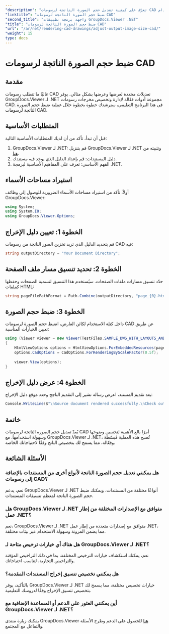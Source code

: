 ```yaml
---
"description": "تعرّف على كيفية تعديل حجم الصورة الناتجة لرسومات CAD باستخدام GroupDocs.Viewer لـ .NET. حسّن الرؤية وسهولة الاستخدام بسهولة."
"linktitle": "ضبط حجم الصورة الناتجة لرسومات CAD"
"second_title": "واجهة برمجة تطبيقات GroupDocs.Viewer .NET"
"title": "ضبط حجم الصورة الناتجة لرسومات CAD"
"url": "/ar/net/rendering-cad-drawings/adjust-output-image-size-cad/"
"weight": 15
type: docs
---
```

# ضبط حجم الصورة الناتجة لرسومات CAD

## مقدمة
غالبًا ما تتطلب رسومات CAD تعديلات محددة لعرضها وعرضها بشكل مثالي. يوفر GroupDocs.Viewer لـ .NET مجموعة أدوات فعّالة لإدارة وتخصيص مخرجات رسومات CAD. في هذا البرنامج التعليمي، سنرشدك خطوة بخطوة خلال عملية ضبط حجم الصورة الناتجة لرسومات CAD.
## المتطلبات الأساسية
قبل أن تبدأ، تأكد من أن لديك المتطلبات الأساسية التالية:
1. GroupDocs.Viewer لـ .NET: قم بتنزيل GroupDocs.Viewer لـ .NET وتثبيته من [هنا](https://releases.groupdocs.com/viewer/net/).
2. دليل المستندات: قم بإعداد الدليل الذي يوجد فيه مستندك.
3. الفهم الأساسي: تعرف على المفاهيم الأساسية لبرمجة .NET.

## استيراد مساحات الأسماء
أولاً، تأكد من استيراد مساحات الأسماء الضرورية للوصول إلى وظائف GroupDocs.Viewer:
```csharp
using System;
using System.IO;
using GroupDocs.Viewer.Options;
```
## الخطوة 1: تعيين دليل الإخراج
قم بتحديد الدليل الذي تريد تخزين الصور الناتجة من رسومات CAD فيه:
```csharp
string outputDirectory = "Your Document Directory";
```
## الخطوة 2: تحديد تنسيق مسار ملف الصفحة
حدّد تنسيق مسارات ملفات الصفحات. سيُستخدم هذا التنسيق لتسمية الصفحات وحفظها كملفات HTML:
```csharp
string pageFilePathFormat = Path.Combine(outputDirectory, "page_{0}.html");
```
## الخطوة 3: ضبط حجم الصورة
داخل كتلة الاستخدام لكائن العارض، اضبط حجم الصورة لرسومات CAD عن طريق تعيين الخيارات المناسبة:
```csharp
using (Viewer viewer = new Viewer(TestFiles.SAMPLE_DWG_WITH_LAYOUTS_AND_LAYERS))
{
    HtmlViewOptions options = HtmlViewOptions.ForEmbeddedResources(pageFilePathFormat);
    options.CadOptions = CadOptions.ForRenderingByScaleFactor(0.5f);
    
    viewer.View(options);
}
```
## الخطوة 4: عرض دليل الإخراج
بعد تقديم المستند، اعرض رسالة تشير إلى التقديم الناجح وحدد موقع دليل الإخراج:
```csharp
Console.WriteLine($"\nSource document rendered successfully.\nCheck output in {outputDirectory}.");
```

## خاتمة
يُعدّ تعديل حجم الصورة الناتجة لرسومات CAD أمرًا بالغ الأهمية لتحسين وضوحها وسهولة استخدامها. مع GroupDocs.Viewer لـ .NET، تُصبح هذه العملية مُبسّطة وفعّالة، مما يسمح لك بتخصيص الناتج وفقًا لاحتياجاتك الخاصة.
## الأسئلة الشائعة
### هل يمكنني تعديل حجم الصورة الناتجة لأنواع أخرى من المستندات بالإضافة إلى رسومات CAD؟
نعم، يدعم GroupDocs.Viewer لـ .NET أنواعًا مختلفة من المستندات، ويمكنك ضبط حجم الصورة الناتجة لمعظم تنسيقات المستندات.
### هل GroupDocs.Viewer لـ .NET متوافق مع الإصدارات المختلفة من إطار عمل .NET؟
نعم، GroupDocs.Viewer لـ .NET متوافق مع إصدارات متعددة من إطار عمل .NET، مما يضمن المرونة وسهولة الاستخدام عبر بيئات مختلفة.
### هل هناك أي خيارات ترخيص متاحة لـ GroupDocs.Viewer لـ .NET؟
نعم، يمكنك استكشاف خيارات الترخيص المختلفة، بما في ذلك التراخيص المؤقتة والتراخيص التجارية، لتناسب احتياجاتك.
### هل يمكنني تخصيص تنسيق إخراج المستندات المقدمة؟
بالتأكيد، يوفر GroupDocs.Viewer لـ .NET خيارات تخصيص مختلفة، مما يسمح لك بتخصيص تنسيق الإخراج وفقًا لدروسك التعليمية.
### أين يمكنني العثور على الدعم أو المساعدة الإضافية مع GroupDocs.Viewer لـ .NET؟
يمكنك زيارة منتدى GroupDocs.Viewer [هنا](https://forum.groupdocs.com/c/viewer/9) للحصول على الدعم وطرح الأسئلة والتفاعل مع المجتمع.